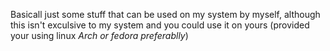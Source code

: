 Basicall just some stuff that can be used on my system by myself, although this isn't exculsive to my system and you could use it on yours (provided your using linux *Arch or fedora preferablly*)
